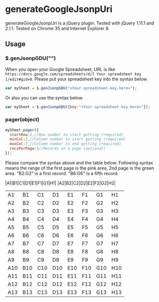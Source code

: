 <link href="https://raw.github.com/mecrazy/generateGoogleJsonpUri/master/markdown.css" rel="stylesheet"></link>

generateGoogleJsonpUri
======================
generateGoogleJsonpUri is a jQuery plugin. Tested with jQuery 1.11.1 and 2.1.1. Tested on Chrome 35 and Internet Explorer 8.

## Usage

### $.genJsonpGDU("<Your-spreadsheet-key-here>")

When you open your Google Spreadsheet, URL is like `https://docs.google.com/spreadsheets/d/[ Your spreadsheet key ]/edit#gid=0`. Please put your spreadsheet key into the syntax below.
```javascript
var mySheet = $.genJsonpGDU("<Your-spreadsheet-key-here>");
```
Or also you can use the syntax below.
```javascript
var mySheet = $.genJsonpGDU({key:"<Your-spreadsheet-key-here>"});
```

### pager(object)
```javascript
mySheet.pager({
  startRow:2,//Row number to start getting (required)
  minCol:2,//Column number to start getting (required)
  maxCol:7,//Column number to end getting (required)
  recsPerPage:5//Records on a page (optional)
});
```
Please compare the syntax above and the table below. Following syntax means the range of the first page is the pink area, 2nd page is the green area. "B2:G2" is a first record. "B6:G6" is a fifth record.

|A1|B1|C1|D1|E1|F1|G1|H1|
|A2|B2|C2|D2|E2|F2|G2|H2|

<table class="generateGoogleJsonpUri_table"><tbody>
<tr><td>A1</td><td>B1</td><td>C1</td><td>D1</td><td>E1</td><td>F1</td><td>G1</td><td>H1</td></tr>
<tr><td>A2</td><td class="generateGoogleJsonpUri_cells_range_01">B2</td><td class="generateGoogleJsonpUri_cells_range_01">C2</td><td class="generateGoogleJsonpUri_cells_range_01">D2</td><td class="generateGoogleJsonpUri_cells_range_01">E2</td><td class="generateGoogleJsonpUri_cells_range_01">F2</td><td class="generateGoogleJsonpUri_cells_range_01">G2</td><td>H2</td></tr>
<tr><td>A3</td><td class="generateGoogleJsonpUri_cells_range_01">B3</td><td class="generateGoogleJsonpUri_cells_range_01">C3</td><td class="generateGoogleJsonpUri_cells_range_01">D3</td><td class="generateGoogleJsonpUri_cells_range_01">E3</td><td class="generateGoogleJsonpUri_cells_range_01">F3</td><td class="generateGoogleJsonpUri_cells_range_01">G3</td><td>H3</td></tr>
<tr><td>A4</td><td class="generateGoogleJsonpUri_cells_range_01">B4</td><td class="generateGoogleJsonpUri_cells_range_01">C4</td><td class="generateGoogleJsonpUri_cells_range_01">D4</td><td class="generateGoogleJsonpUri_cells_range_01">E4</td><td class="generateGoogleJsonpUri_cells_range_01">F4</td><td class="generateGoogleJsonpUri_cells_range_01">G4</td><td>H4</td></tr>
<tr><td>A5</td><td class="generateGoogleJsonpUri_cells_range_01">B5</td><td class="generateGoogleJsonpUri_cells_range_01">C5</td><td class="generateGoogleJsonpUri_cells_range_01">D5</td><td class="generateGoogleJsonpUri_cells_range_01">E5</td><td class="generateGoogleJsonpUri_cells_range_01">F5</td><td class="generateGoogleJsonpUri_cells_range_01">G5</td><td>H5</td></tr>
<tr><td>A6</td><td class="generateGoogleJsonpUri_cells_range_01">B6</td><td class="generateGoogleJsonpUri_cells_range_01">C6</td><td class="generateGoogleJsonpUri_cells_range_01">D6</td><td class="generateGoogleJsonpUri_cells_range_01">E6</td><td class="generateGoogleJsonpUri_cells_range_01">F6</td><td class="generateGoogleJsonpUri_cells_range_01">G6</td><td>H6</td></tr>
<tr><td>A7</td><td class="generateGoogleJsonpUri_cells_range_02">B7</td><td class="generateGoogleJsonpUri_cells_range_02">C7</td><td class="generateGoogleJsonpUri_cells_range_02">D7</td><td class="generateGoogleJsonpUri_cells_range_02">E7</td><td class="generateGoogleJsonpUri_cells_range_02">F7</td><td class="generateGoogleJsonpUri_cells_range_02">G7</td><td>H7</td></tr>
<tr><td>A8</td><td class="generateGoogleJsonpUri_cells_range_02">B8</td><td class="generateGoogleJsonpUri_cells_range_02">C8</td><td class="generateGoogleJsonpUri_cells_range_02">D8</td><td class="generateGoogleJsonpUri_cells_range_02">E8</td><td class="generateGoogleJsonpUri_cells_range_02">F8</td><td class="generateGoogleJsonpUri_cells_range_02">G8</td><td>H8</td></tr>
<tr><td>A9</td><td class="generateGoogleJsonpUri_cells_range_02">B9</td><td class="generateGoogleJsonpUri_cells_range_02">C9</td><td class="generateGoogleJsonpUri_cells_range_02">D9</td><td class="generateGoogleJsonpUri_cells_range_02">E9</td><td class="generateGoogleJsonpUri_cells_range_02">F9</td><td class="generateGoogleJsonpUri_cells_range_02">G9</td><td>H9</td></tr>
<tr><td>A10</td><td class="generateGoogleJsonpUri_cells_range_02">B10</td><td class="generateGoogleJsonpUri_cells_range_02">C10</td><td class="generateGoogleJsonpUri_cells_range_02">D10</td><td class="generateGoogleJsonpUri_cells_range_02">E10</td><td class="generateGoogleJsonpUri_cells_range_02">F10</td><td class="generateGoogleJsonpUri_cells_range_02">G10</td><td>H10</td></tr>
<tr><td>A11</td><td class="generateGoogleJsonpUri_cells_range_02">B11</td><td class="generateGoogleJsonpUri_cells_range_02">C11</td><td class="generateGoogleJsonpUri_cells_range_02">D11</td><td class="generateGoogleJsonpUri_cells_range_02">E11</td><td class="generateGoogleJsonpUri_cells_range_02">F11</td><td class="generateGoogleJsonpUri_cells_range_02">G11</td><td>H11</td></tr>
<tr><td>A12</td><td>B12</td><td>C12</td><td>D12</td><td>E12</td><td>F12</td><td>G12</td><td>H12</td></tr>
<tr><td>A13</td><td>B13</td><td>C13</td><td>D13</td><td>E13</td><td>F13</td><td>G13</td><td>H13</td></tr>
</tbody></table>
